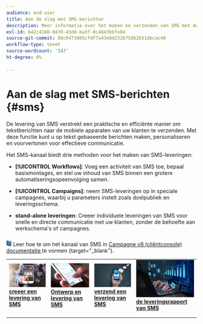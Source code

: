 ```yaml
---
audience: end-user
title: Aan de slag met SMS-berichten
description: Meer informatie over het maken en verzenden van SMS met Adobe Campaign Web
exl-id: 642c4180-0439-43dd-ba3f-0c4843bbfe84
source-git-commit: 88c6473005cfdf7a43e0d232b75db2b51dbcac40
workflow-type: tm+mt
source-wordcount: '147'
ht-degree: 0%

---
```


# Aan de slag met SMS-berichten {#sms}

De levering van SMS verstrekt een praktische en efficiënte manier om tekstberichten naar de mobiele apparaten van uw klanten te verzenden. Met deze functie kunt u op tekst gebaseerde berichten maken, personaliseren en voorvertonen voor effectieve communicatie.

Het SMS-kanaal biedt drie methoden voor het maken van SMS-leveringen:

* **[!UICONTROL Workflows]**: Voeg een activiteit van SMS toe, bepaal basismontages, en stel uw inhoud van SMS binnen een grotere automatiseringsopeenvolging samen.

* **[!UICONTROL Campaigns]**: neem SMS-leveringen op in speciale campagnes, waarbij u parameters instelt zoals doelpubliek en leveringsschema.

* **stand-alone leveringen**: Creeer individuele leveringen van SMS voor snelle en directe communicatie met uw klanten, zonder de behoefte aan werkschema&#39;s of campagnes.

![](../assets/do-not-localize/book.png) Leer hoe te om het kanaal van SMS in [ Campagne v8 (cliëntconsole) documentatie ](https://experienceleague.adobe.com/docs/campaign/campaign-v8/campaigns/send/sms.html) te vormen {target="_blank"}.

<table style="table-layout:fixed"><tr style="border: 0;">
<td>
<a href="create-sms.md">
<img alt="Lood" src="assets/do-not-localize/create_sms.png">
</a>
<div><a href="create-sms.md"><strong> creeer een levering van SMS </strong>
</div>
<p>
</td>
<td>
<a href="content-sms.md">
<img alt="Onfrequent" src="assets/do-not-localize/design_sms.png">
</a>
<div>
<a href="content-sms.md"><strong> Ontwerp en levering van SMS <strong></strong></a>
</div>
<p></td>
<td>
<a href="send-sms.md">
<img alt="Validatie" src="assets/do-not-localize/send_sms.png">
</a>
<div>
<a href="send-sms.md"><strong> verzend een levering van SMS </strong></a>
</div>
<p>
</td>
<td>
<a href="send-sms.md">
<img alt="Validatie" src="assets/do-not-localize/report_sms.jpeg">
</a>
<div>
<a href="send-sms.md"><strong> de leveringsrapport van SMS </strong></a>
</div>
<p>
</td>
</tr></table>
